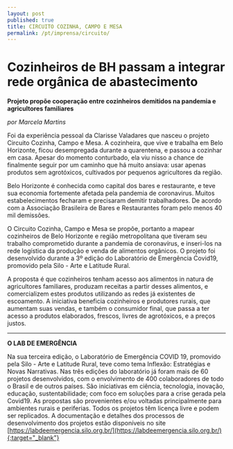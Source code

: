 ```yaml
---
layout: post
published: true
title: CIRCUITO COZINHA, CAMPO E MESA
permalink: /pt/imprensa/circuito/
---
```



# Cozinheiros de BH passam a integrar rede orgânica de abastecimento
**Projeto propõe cooperação entre cozinheiros demitidos na pandemia e agricultores familiares**

*por Marcela Martins*

Foi da experiência pessoal da Clarisse Valadares que nasceu o projeto Circuito Cozinha, Campo e Mesa. A cozinheira, que vive e trabalha em Belo Horizonte, ficou desempregada durante a quarentena, e passou a cozinhar em casa. Apesar do momento conturbado, ela viu nisso a chance de finalmente seguir por um caminho que há muito ansiava: usar apenas produtos sem agrotóxicos, cultivados por pequenos agricultores da região. 

Belo Horizonte é conhecida como capital dos bares e restaurante, e teve sua economia fortemente afetada pela pandemia de coronavirus. Muitos estabelecimentos fecharam e precisaram demitir trabalhadores. De acordo com a Associação Brasileira de Bares e Restaurantes foram pelo menos 40 mil demissões. 

O Circuito Cozinha, Campo e Mesa se propõe, portanto a mapear cozinheiros de Belo Horizonte e região metropolitana que tiveram seu trabalho comprometido durante a pandemia de coronavírus, e inseri-los na rede logística da produção e venda de alimentos orgânicos. O projeto foi desenvolvido durante a 3º edição do Laboratório de Emergência Covid19, promovido pela Silo - Arte e Latitude Rural. 

A proposta é que cozinheiros tenham acesso aos alimentos in natura de agricultores familiares, produzam receitas a partir desses alimentos, e comercializem estes produtos utilizando as redes já existentes de escoamento. A iniciativa beneficia cozinheiros e produtores rurais, que aumentam suas vendas, e também o consumidor final, que passa a ter acesso a produtos elaborados, frescos, livres de agrotóxicos, e a preços justos.  

 
---

**O LAB DE EMERGÊNCIA**


Na sua terceira edição, o Laboratório de Emergência COVID 19, promovido pela Silo - Arte e Latitude Rural, teve como tema Inflexão: Estratégias e Novas Narrativas. Nas três edições do laboratório já foram mais de 60 projetos desenvolvidos, com o envolvimento de 400 colaboradores de todo o Brasil e de outros países. São iniciativas em ciência, tecnologia, inovação, educação, sustentabilidade; com foco em soluções para a crise gerada pela Covid19. As propostas são provenientes e/ou voltadas principalmente para ambientes rurais e periferias. Todos os projetos têm licença livre e podem ser replicados. A documentação e detalhes dos processos de desenvolvimento dos projetos estão disponíveis no site [https://labdeemergencia.silo.org.br/](https://labdeemergencia.silo.org.br/){:target="_blank"}